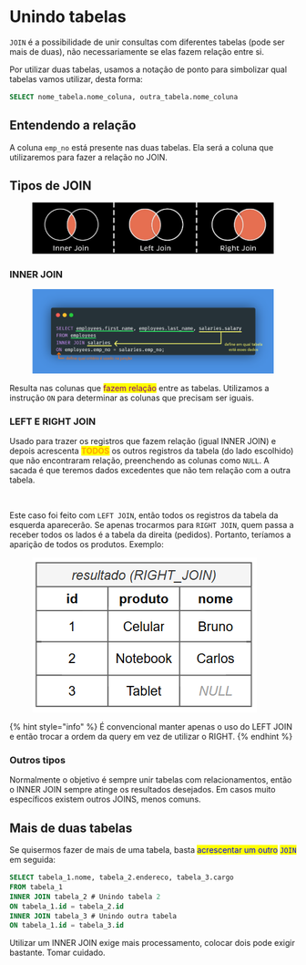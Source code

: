# Unindo tabelas

`JOIN` é a possibilidade de unir consultas com diferentes tabelas (pode ser mais de duas), não necessariamente se elas fazem relação entre si.

Por utilizar duas tabelas, usamos a notação de ponto para simbolizar qual tabelas vamos utilizar, desta forma:

```sql
SELECT nome_tabela.nome_coluna, outra_tabela.nome_coluna
```

## Entendendo a relação

A coluna `emp_no` está presente nas duas tabelas. Ela será a coluna que utilizaremos para fazer a relação no JOIN.

## Tipos de JOIN

<figure><img src="../../../.gitbook/assets/sql joins.png" alt=""><figcaption></figcaption></figure>

### INNER JOIN

<figure><img src="../../../.gitbook/assets/join mysql.png" alt=""><figcaption></figcaption></figure>

Resulta nas colunas que <mark style="color:purple;">fazem relação</mark> entre as tabelas. Utilizamos a instrução `ON` para determinar as colunas que precisam ser iguais.

### LEFT E RIGHT JOIN

Usado para trazer os registros que fazem relação (igual INNER JOIN) e depois acrescenta <mark style="color:orange;">**TODOS**</mark> os outros registros da tabela (do lado escolhido) que não encontraram relação, preenchendo as colunas como `NULL`. A sacada é que teremos dados excedentes que não tem relação com a outra tabela.

<figure><img src="../../../.gitbook/assets/resultado e diferenças de usar left join.png" alt=""><figcaption></figcaption></figure>

Este caso foi feito com `LEFT JOIN`, então todos os registros da tabela da esquerda aparecerão. Se apenas trocarmos para `RIGHT JOIN`, quem passa a receber todos os lados é a tabela da direita (pedidos). Portanto, teríamos a aparição de todos os produtos. Exemplo:

<figure><img src="../../../.gitbook/assets/resultado de right join.png" alt=""><figcaption></figcaption></figure>

{% hint style="info" %}
É convencional manter apenas o uso do LEFT JOIN e então trocar a ordem da query em vez de utilizar o RIGHT.
{% endhint %}

### Outros tipos

Normalmente o objetivo é sempre unir tabelas com relacionamentos, então o INNER JOIN sempre atinge os resultados desejados. Em casos muito específicos existem outros JOINS, menos comuns.

## Mais de duas tabelas

Se quisermos fazer de mais de uma tabela, basta <mark style="color:blue;">acrescentar um outro</mark> <mark style="color:blue;"></mark><mark style="color:blue;">`JOIN`</mark> em seguida:

```sql
SELECT tabela_1.nome, tabela_2.endereco, tabela_3.cargo
FROM tabela_1
INNER JOIN tabela_2 # Unindo tabela 2
ON tabela_1.id = tabela_2.id
INNER JOIN tabela_3 # Unindo outra tabela
ON tabela_1.id = tabela_3.id
```

Utilizar um INNER JOIN exige mais processamento, colocar dois pode exigir bastante. Tomar cuidado.
